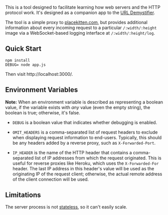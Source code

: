 This is a tool designed to facilitate learning how web servers
and the HTTP protocol work. It's designed as a companion app to
the [URL Demystifier][].

The tool is a simple proxy to [placekitten.com][], but provides
additional information about every incoming request to a particular
`/:width/:height` image via a WebSocket-based logging interface at
`/:width/:height/log`.

## Quick Start

```
npm install
DEBUG= node app.js
```

Then visit http://localhost:3000/.

## Environment Variables

**Note:** When an environment variable is described as representing a
boolean value, if the variable exists with *any* value (even the empty
string), the boolean is true; otherwise, it's false.

* `DEBUG` is a boolean value that indicates whether debugging is enabled.

* `OMIT_HEADERS` is a comma-separated list of request headers to
  exclude when displaying request information to end-users. Typically,
  this should be any headers added by a reverse proxy, such as
  `X-Forwarded-Port`.

* `IP_HEADER` is the name of the HTTP header that contains a
  comma-separated list of IP addresses from which the request originated.
  This is useful for reverse proxies like Heroku, which uses the
  `X-Forwarded-For` header. The last IP address in this header's value
  will be used as the originating IP of the request client; otherwise,
  the actual remote address of the client connection will be used.

## Limitations

The server process is not [stateless][], so it can't easily scale.

<!-- Links -->

  [URL Demystifier]: https://github.com/toolness/url-demystifier
  [placekitten.com]: http://placekitten.com/
  [stateless]: http://12factor.net/processes
